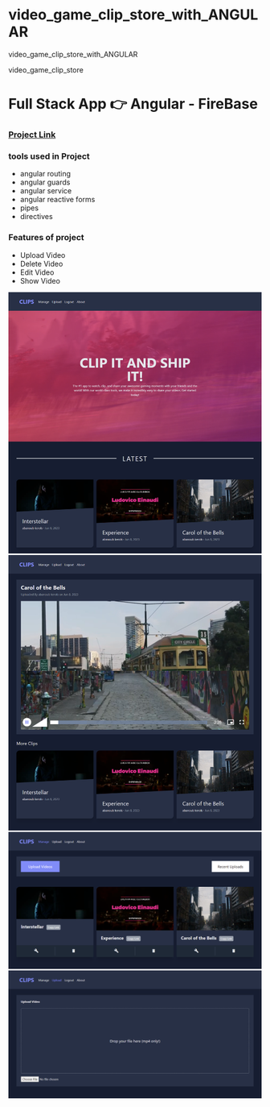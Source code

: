 # video_game_clip_store_with_ANGULAR
video_game_clip_store_with_ANGULAR


video_game_clip_store
<h1>Full Stack App 👉 Angular - FireBase </h1>
<h3><a href="https://abanoubkerols-video-game-clip-store-with-angular.vercel.app/">Project Link</a></h3>
<h3>tools used in Project </h3>
<ul>
 <li>angular routing</li>
 <li>angular guards </li>
 <li>angular service</li>
 <li>angular reactive forms</li>
 <li>pipes</li>
 <li>directives</li>
</ul>
<h3>Features of project</h3>
<ul>
 <li>Upload Video</li>
 <li>Delete Video</li>
 <li>Edit Video</li>
 <li>Show Video</li>

</ul>

<img src="./screencapture-video-game-clip-store-with-angular-vercel-app-2023-06-07-22_44_39.png">
<img src="./screencapture-video-game-clip-store-with-angular-vercel-app-clip-nIacqFUSFxxKXaiAJq1K-2023-06-07-22_45_52.png">
<img src="./screencapture-video-game-clip-store-with-angular-vercel-app-manage-2023-06-07-22_45_09.png">
<img src="./screencapture-video-game-clip-store-with-angular-vercel-app-upload-2023-06-07-22_45_26.png">